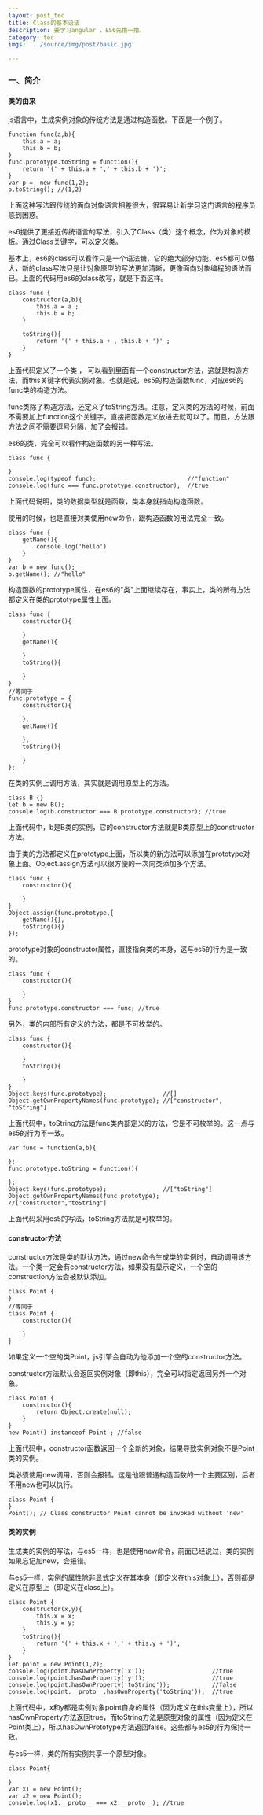 ```yaml
---
layout: post_tec
title: Class的基本语法
description: 要学习angular ，ES6先撸一撸。
category: tec
imgs: '../source/img/post/basic.jpg'

---
```


### 一、简介

#### 类的由来
js语言中，生成实例对象的传统方法是通过构造函数。下面是一个例子。
```
function func(a,b){
    this.a = a;
    this.b = b;
}
func.prototype.toString = function(){
    return '(' + this.a + ',' + this.b + ')'; 
}
var p =  new func(1,2);
p.toString(); //(1,2)
```
上面这种写法跟传统的面向对象语言相差很大，很容易让新学习这门语言的程序员感到困惑。

es6提供了更接近传统语言的写法，引入了Class（类）这个概念，作为对象的模板。通过Class关键字，可以定义类。

基本上，es6的class可以看作只是一个语法糖，它的绝大部分功能，es5都可以做大，新的class写法只是让对象原型的写法更加清晰，更像面向对象编程的语法而已。上面的代码用es6的class改写，就是下面这样。
```
class func {
    constructor(a,b){
        this.a = a ;
        this.b = b;
    }

    toString(){
        return '(' + this.a + , this.b + ')' ;
    }
}
```
上面代码定义了一个类 ， 可以看到里面有一个constructor方法，这就是构造方法，而this关键字代表实例对象。也就是说，es5的构造函数func，对应es6的func类的构造方法。

func类除了构造方法，还定义了toString方法。注意，定义类的方法的时候，前面不需要加上function这个关键字，直接把函数定义放进去就可以了。而且，方法跟方法之间不需要逗号分隔，加了会报错。

es6的类，完全可以看作构造函数的另一种写法。
```
class func {

}
console.log(typeof func);                          //"function"
console.log(func === func.prototype.constructor);  //true
```
上面代码说明，类的数据类型就是函数，类本身就指向构造函数。

使用的时候，也是直接对类使用new命令，跟构造函数的用法完全一致。
```
class func {
    getName(){
        console.log('hello')
    }
}
var b = new func();
b.getName(); //"hello"
```
构造函数的prototype属性，在es6的"类"上面继续存在，事实上，类的所有方法都定义在类的prototype属性上面。
```
class func {
    constructor(){

    }
    getName(){

    }
    toString(){

    }
}
//等同于
func.prototype = {
    constructor(){

    },
    getName(){

    },
    toString(){
        
    }
};
```
在类的实例上调用方法，其实就是调用原型上的方法。
```
class B {}
let b = new B();
console.log(b.constructor === B.prototype.constructor); //true
```
上面代码中，b是B类的实例，它的constructor方法就是B类原型上的constructor方法。

由于类的方法都定义在prototype上面，所以类的新方法可以添加在prototype对象上面。Object.assign方法可以很方便的一次向类添加多个方法。
```
class func {
    constructor(){

    }
}
Object.assign(func.prototype,{
    getName(){},
    toString(){}
});
```
prototype对象的constructor属性，直接指向类的本身，这与es5的行为是一致的。
```
class func {
    constructor(){

    }
}
func.prototype.constructor === func; //true
```
另外，类的内部所有定义的方法，都是不可枚举的。
```
class func {
    constructor(){

    }
    toString(){

    }
}
Object.keys(func.prototype);                //[]
Object.getOwnPropertyNames(func.prototype); //["constructor", "toString"]
```
上面代码中，toString方法是func类内部定义的方法，它是不可枚举的。这一点与es5的行为不一致。
```
var func = function(a,b){

};
func.prototype.toString = function(){

};
Object.keys(func.prototype);                //["toString"]
Object.getOwnPropertyNames(func.prototype); //["constructor","toString"]
```
上面代码采用es5的写法，toString方法就是可枚举的。

#### constructor方法
constructor方法是类的默认方法，通过new命令生成类的实例时，自动调用该方法。一个类一定会有constructor方法，如果没有显示定义，一个空的construction方法会被默认添加。
```
class Point {
}
//等同于
class Point {
    constructor(){
        
    }
}
```
如果定义一个空的类Point，js引擎会自动为他添加一个空的constructor方法。

constructor方法默认会返回实例对象（即this），完全可以指定返回另外一个对象。
```
class Point {
    constructor(){
        return Object.create(null);
    }
}
new Point() instanceof Point ; //false
```
上面代码中，constructor函数返回一个全新的对象，结果导致实例对象不是Point类的实例。

类必须使用new调用，否则会报错。这是他跟普通构造函数的一个主要区别，后者不用new也可以执行。
```
class Point {
}
Point(); // Class constructor Point cannot be invoked without 'new'
```
#### 类的实例
生成类的实例的写法，与es5一样，也是使用new命令，前面已经说过，类的实例如果忘记加new，会报错。

与es5一样，实例的属性除非显式定义在其本身（即定义在this对象上），否则都是定义在原型上（即定义在class上）。
```
class Point {
    constructor(x,y){
        this.x = x;
        this.y = y;
    }
    toString(){
        return '(' + this.x + ',' + this.y + ')';
    }
}
let point = new Point(1,2);
console.log(point.hasOwnProperty('x'));                   //true
console.log(point.hasOwnProperty('y'));                   //true
console.log(point.hasOwnProperty('toString'));            //false
console.log(point.__proto__.hasOwnProperty('toString'));  //true
```
上面代码中，x和y都是实例对象point自身的属性（因为定义在this变量上），所以hasOwnProperty方法返回true，而toString方法是原型对象的属性（因为定义在Point类上），所以hasOwnPrototype方法返回false。这些都与es5的行为保持一致。

与es5一样，类的所有实例共享一个原型对象。
```
class Point{

}
var x1 = new Point();
var x2 = new Point();
console.log(x1.__proto__ === x2.__proto__); //true
```

